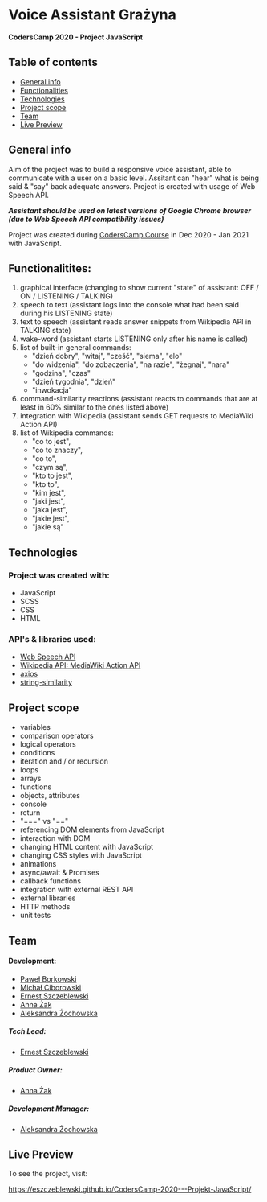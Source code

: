 # Voice Assistant Grażyna
**CodersCamp 2020 - Project JavaScript** 

## Table of contents
* [General info](#general-info)
* [Functionalities](#functionalities)
* [Technologies](#technologies)
* [Project scope](#project-scope)
* [Team](#team)
* [Live Preview](#live-preview)

## General info
Aim of the project was to build a responsive voice assistant, able to communicate with a user on a basic level.
Assitant can "hear" what is being said & "say" back adequate answers. Project is created with usage of Web Speech API.

***Assistant should be used on latest versions of Google Chrome browser (due to Web Speech API compatibility issues)***

Project was created during [CodersCamp Course](https://coderscamp.edu.pl) in Dec 2020 - Jan 2021 with JavaScript.

## Functionalitites:
1. graphical interface (changing to show current "state" of assistant: OFF / ON / LISTENING / TALKING)
2. speech to text (assistant logs into the console what had been said during his LISTENING state)
3. text to speech (assistant reads answer snippets from Wikipedia API in TALKING state)
4. wake-word (assistant starts LISTENING only after his name is called)
5. list of built-in general commands:
    - "dzień dobry", "witaj", "cześć", "siema", "elo"
    - "do widzenia", "do zobaczenia", "na razie", "żegnaj", "nara"
    - "godzina", "czas"
    - "dzień tygodnia", "dzień"
    - "inwokacja"
6. command-similarity reactions (assistant reacts to commands that are at least in 60% similar to the ones listed above)
7. integration with Wikipedia (assistant sends GET requests to MediaWiki Action API)
8. list of Wikipedia commands:
    - "co to jest",
    - "co to znaczy",
    - "co to",
    - "czym są",
    - "kto to jest",
    - "kto to",
    - "kim jest",
    - "jaki jest",
    - "jaka jest",
    - "jakie jest",
    - "jakie są"

## Technologies
### Project was created with:
* JavaScript
* SCSS
* CSS
* HTML

### API's & libraries used:
* [Web Speech API](https://github.com/axios/axios)
* [Wikipedia API: MediaWiki Action API](https://github.com/axios/axios)
* [axios](https://github.com/axios/axios)
* [string-similarity](https://www.npmjs.com/package/string-similarity)

## Project scope
- variables
- comparison operators
- logical operators
- conditions
- iteration and / or recursion
- loops
- arrays
- functions
- objects, attributes
- console
- return
- "===" vs "=="
- referencing DOM elements from JavaScript
- interaction with DOM
- changing HTML content with JavaScript
- changing CSS styles with JavaScript
- animations
- async/await & Promises
- callback functions
- integration with external REST API
- external libraries
- HTTP methods
- unit tests 

## Team
#### Development:
* [Paweł Borkowski](https://github.com/axios/axios)
* [Michał Ciborowski](https://github.com/axios/axios)
* [Ernest Szczeblewski](https://github.com/axios/axios)
* [Anna Żak](https://github.com/axios/axios)
* [Aleksandra Żochowska](https://github.com/axios/axios)

##### Tech Lead:
* [Ernest Szczeblewski](https://github.com/axios/axios)
##### Product Owner:
* [Anna Żak](https://github.com/axios/axios)
##### Development Manager:
* [Aleksandra Żochowska](https://github.com/axios/axios)

## Live Preview
To see the project, visit:

https://eszczeblewski.github.io/CodersCamp-2020---Projekt-JavaScript/